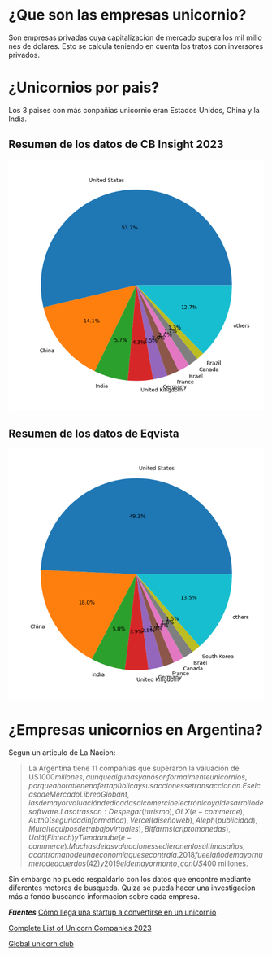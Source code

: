 # ¿Que son las empresas unicornio?
Son empresas privadas cuya capitalizacion de mercado supera los mil millo
nes de dolares. Esto se calcula teniendo en cuenta los tratos con inversores privados.

# ¿Unicornios por pais?
Los 3 paises con más conpañias unicornio eran Estados
Unidos, China y la India.
## Resumen de los datos de CB Insight 2023
![Grafico circular basado en los datos de CB Insight](unicorns-cake-CB-Insights-2023.png)
## Resumen de los datos de Eqvista
![Grafico circular basado en los datos de Eqvista](unicors-cake-Eqvista.png)

# ¿Empresas unicornios en Argentina?
Segun un articulo de La Nacion:
> La Argentina tiene 11 compañías que superaron la valuación de US$1000 millones, aunque algunas ya no son formalmente unicornios, porque ahora tienen oferta pública y sus acciones se transaccionan. Es el caso de MercadoLibre o Globant, las de mayor valuación dedicadas al comercio electrónico y al desarrollo de software. Las otras son: Despegar (turismo), OLX (e-commerce), Auth0 (seguridad informática), Vercel (diseño web), Aleph (publicidad), Mural (equipos de trabajo virtuales), Bitfarms (criptomonedas), Ualá (Fintech) y Tiendanube (e-commerce). Muchas de las valuaciones se dieron en los últimos años, a contramano de una economía que se contraía. 2018 fue el año de mayor numero de acuerdos (42) y 2019 el de mayor monto, con US$400 millones.

Sin embargo no puedo respaldarlo con los datos que encontre mediante diferentes
motores de busqueda. Quiza se pueda hacer una investigacion más a fondo buscando
informacion sobre cada empresa.

***Fuentes***
[Cómo llega una startup a convertirse en un unicornio](https://www.lanacion.com.ar/economia/como-llega-una-startup-a-convertirse-en-un-unicornio-nid22082021/)

[Complete List of Unicorn Companies 2023](https://eqvista.com/complete-list-unicorn-companies/)

[Global unicorn club](https://www.cbinsights.com/reports/CB-Insights_Global-Unicorn-Club_2023.xlsx)

